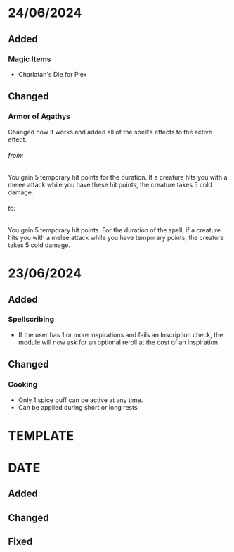 # 24/06/2024

## Added
### Magic Items
- Charlatan's Die for Plex

## Changed
### Armor of Agathys
Changed how it works and added all of the spell's effects to the active effect.
###### from: 
You gain 5 temporary hit points for the duration. If a creature hits you with a melee attack while you have these hit points, the creature takes 5 cold damage.
###### to:
You gain 5 temporary hit points. For the duration of the spell, if a creature hits you with a melee attack while you have temporary points, the creature takes 5 cold damage.



# 23/06/2024
## Added
### Spellscribing
- If the user has 1 or more inspirations and fails an Inscription check, the module will now ask for an optional reroll at the cost of an inspiration.

## Changed
### Cooking
- Only 1 spice buff can be active at any time.
- Can be applied during short or long rests.

# TEMPLATE
# DATE
## Added
## Changed
## Fixed
